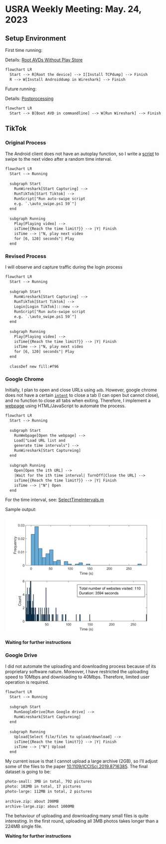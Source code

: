 # USRA Weekly Meeting: May. 24, 2023

## Setup Environment

First time running:

Details: [Root AVDs Without Play Store](https://academic.sfeng.ca/blog/capture-avd-traffic-androiddump#root-avds-without-play-store)

```mermaid
flowchart LR
  Start --> R[Root the device] --> I[Install TCPdump] --> Finish
  R --> W[Install Androiddump in Wireshark] --> Finish
```

Future running:

Details: [Postprocessing](https://academic.sfeng.ca/blog/capture-avd-traffic-androiddump#postprocessing)

```mermaid
flowchart LR
  Start --> B[Boot AVD in commandline] --> W[Run Wireshark] --> Finish
```

## TikTok

### Original Process

The Android client does not have an autoplay function, so I write a [script](https://github.com/vonhyou/usra23-archive/blob/master/Scripts/auto_swipe.ps1) to swipe to the next video after a random time interval. 

```mermaid
flowchart LR
  Start --> Running

  subgraph Start
    RunWireshark[Start Capturing] --> 
    RunTikTok[Start Tiktok] --> 
    RunScript["Run auto-swipe script
    e.g. `.\auto_swipe.ps1 59`"]
  end

  subgraph Running
    Play[Playing video] -->
    isTime{{Reach the time limit?}} --> |Y| Finish
    isTime --> |"N, play next video 
    for [6, 120] seconds"| Play
  end
```

### Revised Process

I will observe and capture traffic during the login process

```mermaid
flowchart LR
  Start --> Running

  subgraph Start
    RunWireshark[Start Capturing] --> 
    RunTikTok[Start Tiktok] --> 
    Login[Login TikTok]:::new -->
    RunScript["Run auto-swipe script
    e.g. `.\auto_swipe.ps1 59`"]
  end

  subgraph Running
    Play[Playing video] -->
    isTime{{Reach the time limit?}} --> |Y| Finish
    isTime --> |"N, play next video 
    for [6, 120] seconds"| Play
  end

  classDef new fill:#f96
```

### Google Chrome

Initially, I plan to open and close URLs using `adb`. However, google chrome does not have a certain [`intent`](https://developer.android.com/reference/android/content/Intent) to close a tab (I can open but cannot close), and no function to close all tabs when exiting. Therefore, I implement a [webpage](https://github.com/vonhyou/usra23-archive/tree/master/Web/open-close) using HTML/JavaScript to automate the process.


```mermaid
flowchart LR
  Start --> Running

  subgraph Start
    RunWebpage[Open the webpage] -->
    Load["Load URL list and 
    generate time intervals"] -->
    RunWireshark[Start Captureing]
  end

  subgraph Running
    Open[Open the ith URL] -->
    |Wait for the ith time interval| TurnOff[Close the URL] -->
    isTime{{Reach the time limit?}} --> |Y| Finish
    isTime --> |"N"| Open
  end
```

For the time interval, see: [SelectTimeIntervals.m](https://github.com/vonhyou/usra23-archive/blob/master/Matlab/SelectTimeIntervals/SelectTimeIntervals.m)

Sample output:

![](https://github.com/vonhyou/usra23-archive/raw/master/Matlab/SelectTimeIntervals/SelectTimeIntervals.jpg)

**Waiting for further instructions**

### Google Drive

I did not automate the uploading and downloading process because of its proprietary software nature. Moreover, I have restricted the uploading speed to 10Mbps and downloading to 40Mbps. Therefore, limited user operation is required.

```mermaid
flowchart LR
  Start --> Running

  subgraph Start
    RunGoogleDrive[Run Google drive] -->
    RunWireshark[Start Captureing]
  end

  subgraph Running
    Upload[Select file/files to upload/download] -->
    isTime{{Reach the time limit?}} --> |Y| Finish
    isTime --> |"N"| Upload
  end
```

My current issue is that I cannot upload a large archive (2GB), so I’ll adjust some of the files to the paper [10.1109/ICCISci.2019.8716385](https://ieeexplore.ieee.org/document/8716385). The final dataset is going to be:

```
photo-small: 3MB in total, 792 pictures
photo: 102MB in total, 17 pictures
photo-large: 112MB in total, 2 pictures

archive.zip: about 200MB
archive-large.zip: about 1000MB
```

The behaviour of uploading and downloading many small files is quite interesting. In the first round, uploading all 3MB photos takes longer than a 224MB single file.



**Waiting for further instructions**
